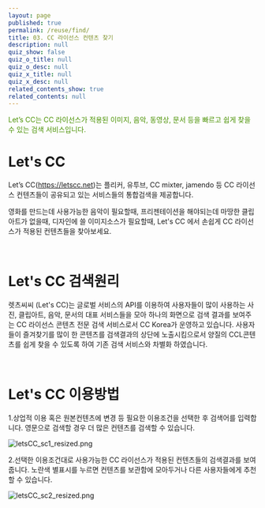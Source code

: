```yaml
---
layout: page
published: true
permalink: /reuse/find/
title: 03. CC 라이선스 컨텐츠 찾기
description: null
quiz_show: false
quiz_o_title: null
quiz_o_desc: null
quiz_x_title: null
quiz_x_desc: null
related_contents_show: true
related_contents: null
---
```







<span style="color:#499100">Let’s CC는 CC 라이선스가 적용된 이미지, 음악, 동영상, 문서 등을 빠르고 쉽게 찾을 수 있는 검색 서비스입니다.</span>

# Let's CC

Let’s CC(https://letscc.net)는 플리커, 유투브, CC mixter, jamendo 등 CC 라이선스 컨텐츠들이 공유되고 있는 서비스들의 통합검색을 제공합니다.

영화를 만드는데 사용가능한 음악이 필요할때, 프리젠테이션을 해야되는데 마땅한 클립아트가 없을때, 디자인에 쓸 이미지소스가 필요할때, Let's CC 에서 손쉽게 CC 라이선스가 적용된 컨텐츠들을 찾아보세요.

&nbsp;

# Let's CC 검색원리
렛츠씨씨 (Let's CC)는 글로벌 서비스의 API를 이용하여 사용자들이 많이 사용하는 사진, 클립아트, 음악, 문서의 대표 서비스들을 모아 하나의 화면으로 검색 결과를 보여주는 CC 라이선스 콘텐츠 전문 검색 서비스로서 CC Korea가 운영하고 있습니다. 사용자들이 즐겨찾기를 많이 한 콘텐츠를 검색결과의 상단에 노출시킴으로서 양질의 CCL콘텐츠를 쉽게 찾을 수 있도록 하여 기존 검색 서비스와 차별화 하였습니다. 

&nbsp;

# Let's CC 이용방법

1.상업적 이용 혹은 원본컨텐츠에 변경 등 필요한 이용조건을 선택한 후 검색어를 입력합니다. 영문으로 검색할 경우 더 많은 컨텐츠를 검색할 수 있습니다.

![letsCC_sc1_resized.png]({{site.baseurl}}/media/letsCC_sc1_resized.png)

2.선택한 이용조건대로 사용가능한 CC 라이선스가 적용된 컨텐츠들의 검색결과를 보여줍니다. 노란색 별표시를 누르면 컨텐츠를 보관함에 모아두거나 다른 사용자들에게 추천할 수 있습니다.

![letsCC_sc2_resized.png]({{site.baseurl}}/media/letsCC_sc2_resized.png)
